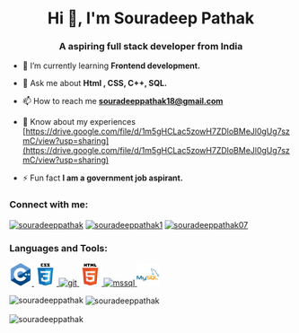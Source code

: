 <h1 align="center">Hi 👋, I'm Souradeep Pathak</h1>
<h3 align="center">A aspiring full stack developer from India</h3>

- 🌱 I’m currently learning **Frontend development.**

- 💬 Ask me about **Html , CSS, C++, SQL.**

- 📫 How to reach me **souradeeppathak18@gmail.com**

- 📄 Know about my experiences [https://drive.google.com/file/d/1m5gHCLac5zowH7ZDloBMeJl0gUg7szmC/view?usp=sharing](https://drive.google.com/file/d/1m5gHCLac5zowH7ZDloBMeJl0gUg7szmC/view?usp=sharing)

- ⚡ Fun fact **I am a government job aspirant.**

<h3 align="left">Connect with me:</h3>
<p align="left">
<a href="https://linkedin.com/in/souradeeppathak" target="blank"><img align="center" src="https://raw.githubusercontent.com/rahuldkjain/github-profile-readme-generator/master/src/images/icons/Social/linked-in-alt.svg" alt="souradeeppathak" height="30" width="40" /></a>
<a href="https://www.hackerrank.com/souradeeppathak1" target="blank"><img align="center" src="https://raw.githubusercontent.com/rahuldkjain/github-profile-readme-generator/master/src/images/icons/Social/hackerrank.svg" alt="souradeeppathak1" height="30" width="40" /></a>
<a href="https://www.leetcode.com/souradeeppathak07" target="blank"><img align="center" src="https://raw.githubusercontent.com/rahuldkjain/github-profile-readme-generator/master/src/images/icons/Social/leet-code.svg" alt="souradeeppathak07" height="30" width="40" /></a>
</p>

<h3 align="left">Languages and Tools:</h3>
<p align="left"> <a href="https://www.w3schools.com/cpp/" target="_blank" rel="noreferrer"> <img src="https://raw.githubusercontent.com/devicons/devicon/master/icons/cplusplus/cplusplus-original.svg" alt="cplusplus" width="40" height="40"/> </a> <a href="https://www.w3schools.com/css/" target="_blank" rel="noreferrer"> <img src="https://raw.githubusercontent.com/devicons/devicon/master/icons/css3/css3-original-wordmark.svg" alt="css3" width="40" height="40"/> </a> <a href="https://git-scm.com/" target="_blank" rel="noreferrer"> <img src="https://www.vectorlogo.zone/logos/git-scm/git-scm-icon.svg" alt="git" width="40" height="40"/> </a> <a href="https://www.w3.org/html/" target="_blank" rel="noreferrer"> <img src="https://raw.githubusercontent.com/devicons/devicon/master/icons/html5/html5-original-wordmark.svg" alt="html5" width="40" height="40"/> </a> <a href="https://www.microsoft.com/en-us/sql-server" target="_blank" rel="noreferrer"> <img src="https://www.svgrepo.com/show/303229/microsoft-sql-server-logo.svg" alt="mssql" width="40" height="40"/> </a> <a href="https://www.mysql.com/" target="_blank" rel="noreferrer"> <img src="https://raw.githubusercontent.com/devicons/devicon/master/icons/mysql/mysql-original-wordmark.svg" alt="mysql" width="40" height="40"/> </a> </p>

<p><img align="left" src="https://github-readme-stats.vercel.app/api/top-langs?username=souradeeppathak&show_icons=true&theme=highcontrast&locale=en&layout=compact" alt="souradeeppathak" /></p>

<p>&nbsp;<img align="center" src="https://github-readme-stats.vercel.app/api?username=souradeeppathak&show_icons=true&theme=highcontrast&locale=en" alt="souradeeppathak" /></p>

<p><img align="center" src="https://github-readme-streak-stats.herokuapp.com/?user=souradeeppathak&theme=highcontrast" alt="souradeeppathak" /></p>
